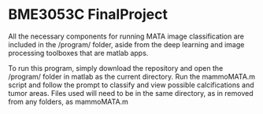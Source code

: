 # BME3053C FinalProject

All the necessary components for running MATA image classification are included in the /program/ folder, aside from the deep learning and image processing toolboxes that are matlab apps.

To run this program, simply download the repository and open the /program/ folder in matlab as the current directory. 
Run the mammoMATA.m script and follow the prompt to classify and view possible calcifications and tumor areas.
Files used will need to be in the same directory, as in removed from any folders, as mammoMATA.m

